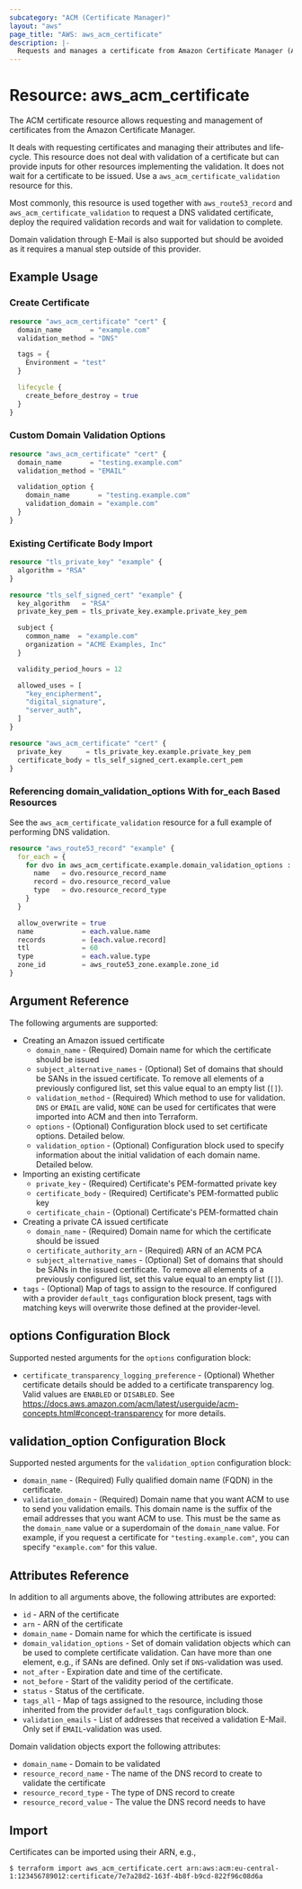 ```yaml
---
subcategory: "ACM (Certificate Manager)"
layout: "aws"
page_title: "AWS: aws_acm_certificate"
description: |-
  Requests and manages a certificate from Amazon Certificate Manager (ACM).
---
```


# Resource: aws_acm_certificate

The ACM certificate resource allows requesting and management of certificates
from the Amazon Certificate Manager.

It deals with requesting certificates and managing their attributes and life-cycle.
This resource does not deal with validation of a certificate but can provide inputs
for other resources implementing the validation. It does not wait for a certificate to be issued.
Use a `aws_acm_certificate_validation` resource for this.

Most commonly, this resource is used together with `aws_route53_record` and
`aws_acm_certificate_validation` to request a DNS validated certificate,
deploy the required validation records and wait for validation to complete.

Domain validation through E-Mail is also supported but should be avoided as it requires a manual step outside
of this provider.

## Example Usage

### Create Certificate

```terraform
resource "aws_acm_certificate" "cert" {
  domain_name       = "example.com"
  validation_method = "DNS"

  tags = {
    Environment = "test"
  }

  lifecycle {
    create_before_destroy = true
  }
}
```

### Custom Domain Validation Options

```terraform
resource "aws_acm_certificate" "cert" {
  domain_name       = "testing.example.com"
  validation_method = "EMAIL"

  validation_option {
    domain_name       = "testing.example.com"
    validation_domain = "example.com"
  }
}
```

### Existing Certificate Body Import

```terraform
resource "tls_private_key" "example" {
  algorithm = "RSA"
}

resource "tls_self_signed_cert" "example" {
  key_algorithm   = "RSA"
  private_key_pem = tls_private_key.example.private_key_pem

  subject {
    common_name  = "example.com"
    organization = "ACME Examples, Inc"
  }

  validity_period_hours = 12

  allowed_uses = [
    "key_encipherment",
    "digital_signature",
    "server_auth",
  ]
}

resource "aws_acm_certificate" "cert" {
  private_key      = tls_private_key.example.private_key_pem
  certificate_body = tls_self_signed_cert.example.cert_pem
}
```

### Referencing domain_validation_options With for_each Based Resources

See the `aws_acm_certificate_validation` resource for a full example of performing DNS validation.

```terraform
resource "aws_route53_record" "example" {
  for_each = {
    for dvo in aws_acm_certificate.example.domain_validation_options : dvo.domain_name => {
      name   = dvo.resource_record_name
      record = dvo.resource_record_value
      type   = dvo.resource_record_type
    }
  }

  allow_overwrite = true
  name            = each.value.name
  records         = [each.value.record]
  ttl             = 60
  type            = each.value.type
  zone_id         = aws_route53_zone.example.zone_id
}
```

## Argument Reference

The following arguments are supported:

* Creating an Amazon issued certificate
    * `domain_name` - (Required) Domain name for which the certificate should be issued
    * `subject_alternative_names` - (Optional) Set of domains that should be SANs in the issued certificate. To remove all elements of a previously configured list, set this value equal to an empty list (`[]`).
    * `validation_method` - (Required) Which method to use for validation. `DNS` or `EMAIL` are valid, `NONE` can be used for certificates that were imported into ACM and then into Terraform.
    * `options` - (Optional) Configuration block used to set certificate options. Detailed below.
    * `validation_option` - (Optional) Configuration block used to specify information about the initial validation of each domain name. Detailed below.
* Importing an existing certificate
    * `private_key` - (Required) Certificate's PEM-formatted private key
    * `certificate_body` - (Required) Certificate's PEM-formatted public key
    * `certificate_chain` - (Optional) Certificate's PEM-formatted chain
* Creating a private CA issued certificate
    * `domain_name` - (Required) Domain name for which the certificate should be issued
    * `certificate_authority_arn` - (Required) ARN of an ACM PCA
    * `subject_alternative_names` - (Optional) Set of domains that should be SANs in the issued certificate. To remove all elements of a previously configured list, set this value equal to an empty list (`[]`).
* `tags` - (Optional) Map of tags to assign to the resource. If configured with a provider `default_tags` configuration block present, tags with matching keys will overwrite those defined at the provider-level.

## options Configuration Block

Supported nested arguments for the `options` configuration block:

* `certificate_transparency_logging_preference` - (Optional) Whether certificate details should be added to a certificate transparency log. Valid values are `ENABLED` or `DISABLED`. See https://docs.aws.amazon.com/acm/latest/userguide/acm-concepts.html#concept-transparency for more details.

## validation_option Configuration Block

Supported nested arguments for the `validation_option` configuration block:

* `domain_name` - (Required) Fully qualified domain name (FQDN) in the certificate.
* `validation_domain` - (Required) Domain name that you want ACM to use to send you validation emails. This domain name is the suffix of the email addresses that you want ACM to use. This must be the same as the `domain_name` value or a superdomain of the `domain_name` value. For example, if you request a certificate for `"testing.example.com"`, you can specify `"example.com"` for this value.

## Attributes Reference

In addition to all arguments above, the following attributes are exported:

* `id` - ARN of the certificate
* `arn` - ARN of the certificate
* `domain_name` - Domain name for which the certificate is issued
* `domain_validation_options` - Set of domain validation objects which can be used to complete certificate validation. Can have more than one element, e.g., if SANs are defined. Only set if `DNS`-validation was used.
* `not_after` - Expiration date and time of the certificate.
* `not_before` - Start of the validity period of the certificate.
* `status` - Status of the certificate.
* `tags_all` - Map of tags assigned to the resource, including those inherited from the provider `default_tags` configuration block.
* `validation_emails` - List of addresses that received a validation E-Mail. Only set if `EMAIL`-validation was used.

Domain validation objects export the following attributes:

* `domain_name` - Domain to be validated
* `resource_record_name` - The name of the DNS record to create to validate the certificate
* `resource_record_type` - The type of DNS record to create
* `resource_record_value` - The value the DNS record needs to have

[1]: https://www.terraform.io/docs/configuration/meta-arguments/lifecycle.html

## Import

Certificates can be imported using their ARN, e.g.,

```
$ terraform import aws_acm_certificate.cert arn:aws:acm:eu-central-1:123456789012:certificate/7e7a28d2-163f-4b8f-b9cd-822f96c08d6a
```
